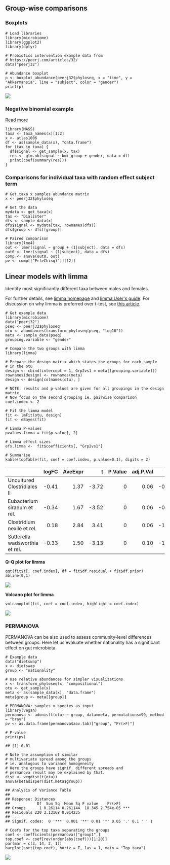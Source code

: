 <!--
  %\VignetteEngine{knitr::rmarkdown}
  %\VignetteIndexEntry{microbiome tutorial - comparisons}
  %\usepackage[utf8]{inputenc}
  %\VignetteEncoding{UTF-8}  
-->
Group-wise comparisons
----------------------

### Boxplots

    # Load libraries
    library(microbiome)
    library(ggplot2)
    library(dplyr)

    # Probiotics intervention example data from
    # https://peerj.com/articles/32/
    data("peerj32")

    # Abundance boxplot
    p <- boxplot_abundance(peerj32$phyloseq, x = "time", y = "Akkermansia", line = "subject", color = "gender")
    print(p)

![](Comparisons_files/figure-markdown_strict/boxplot-example-1.png)

### Negative binomial example

[Read more](http://www.ats.ucla.edu/stat/r/dae/nbreg.htm)

    library(MASS)
    taxa <- taxa_names(x)[1:2]
    x <- atlas1006
    df <- as(sample_data(x), "data.frame")
    for (tax in taxa) {
      df$signal <- get_sample(x, tax)
      res <- glm.nb(signal ~ bmi_group + gender, data = df)
      print(coef(summary(res)))
    }

### Comparisons for individual taxa with random effect subject term

    # Get taxa x samples abundance matrix
    x <- peerj32$phyloseq

    # Get the data
    mydata <- get_taxa(x)
    tax <- "Dialister"
    dfs <- sample_data(x)
    dfs$signal <- mydata[tax, rownames(dfs)]
    dfs$group <- dfs[[group]]

    # Paired comparison
    library(lme4)
    out <- lmer(signal ~ group + (1|subject), data = dfs)
    out0 <- lmer(signal ~ (1|subject), data = dfs)
    comp <- anova(out0, out)
    pv <- comp[["Pr(>Chisq)"]][[2]]

Linear models with limma
------------------------

Identify most significantly different taxa between males and females.

For further details, see [limma
homepage](http://bioinf.wehi.edu.au/limma/) and [limma User's
guide](http://www.lcg.unam.mx/~lcollado/R/resources/limma-usersguide.pdf).
For discussion on why limma is preferred over t-test, see [this
article](http://www.plosone.org/article/info:doi/10.1371/journal.pone.0012336).

    # Get example data
    library(microbiome)
    data("peerj32")
    pseq <- peerj32$phyloseq
    otu <- abundances(transform_phyloseq(pseq, "log10"))
    meta <- sample_data(pseq)
    grouping.variable <- "gender" 

    # Compare the two groups with limma
    library(limma)

    # Prepare the design matrix which states the groups for each sample
    # in the otu
    design <- cbind(intercept = 1, Grp2vs1 = meta[[grouping.variable]])
    rownames(design) <- rownames(meta)
    design <- design[colnames(otu), ]

    # NOTE: results and p-values are given for all groupings in the design matrix
    # Now focus on the second grouping ie. pairwise comparison
    coef.index <- 2
         
    # Fit the limma model
    fit <- lmFit(otu, design)
    fit <- eBayes(fit)

    # Limma P-values
    pvalues.limma = fit$p.value[, 2]

    # Limma effect sizes
    efs.limma <-  fit$coefficients[, "Grp2vs1"]

    # Summarise 
    kable(topTable(fit, coef = coef.index, p.value=0.1), digits = 2)

<table>
<thead>
<tr class="header">
<th></th>
<th align="right">logFC</th>
<th align="right">AveExpr</th>
<th align="right">t</th>
<th align="right">P.Value</th>
<th align="right">adj.P.Val</th>
<th align="right">B</th>
</tr>
</thead>
<tbody>
<tr class="odd">
<td>Uncultured Clostridiales II</td>
<td align="right">-0.41</td>
<td align="right">1.37</td>
<td align="right">-3.72</td>
<td align="right">0</td>
<td align="right">0.06</td>
<td align="right">-0.24</td>
</tr>
<tr class="even">
<td>Eubacterium siraeum et rel.</td>
<td align="right">-0.34</td>
<td align="right">1.67</td>
<td align="right">-3.52</td>
<td align="right">0</td>
<td align="right">0.06</td>
<td align="right">-0.77</td>
</tr>
<tr class="odd">
<td>Clostridium nexile et rel.</td>
<td align="right">0.18</td>
<td align="right">2.84</td>
<td align="right">3.41</td>
<td align="right">0</td>
<td align="right">0.06</td>
<td align="right">-1.04</td>
</tr>
<tr class="even">
<td>Sutterella wadsworthia et rel.</td>
<td align="right">-0.33</td>
<td align="right">1.50</td>
<td align="right">-3.13</td>
<td align="right">0</td>
<td align="right">0.10</td>
<td align="right">-1.74</td>
</tr>
</tbody>
</table>

**Q-Q plot for limma**

    qqt(fit$t[, coef.index], df = fit$df.residual + fit$df.prior)
    abline(0,1)

![](Comparisons_files/figure-markdown_strict/limma-qq-1.png)

**Volcano plot for limma**

    volcanoplot(fit, coef = coef.index, highlight = coef.index)

![](Comparisons_files/figure-markdown_strict/limma-volcano-1.png)

### PERMANOVA

PERMANOVA can be also used to assess community-level differences between
groups. Here let us evaluate whether nationality has a significant
effect on gut microbiota.

    # Example data
    data("dietswap")
    x <- dietswap
    group <- "nationality"

    # Use relative abundances for simpler visualizations
    x <- transform_phyloseq(x, "compositional")
    otu <- get_sample(x)
    meta <- as(sample_data(x), "data.frame")
    meta$group <- meta[[group]]

    # PERMANOVA: samples x species as input
    library(vegan)
    permanova <- adonis(t(otu) ~ group, data=meta, permutations=99, method = "bray")
    pv <- as.data.frame(permanova$aov.tab)["group", "Pr(>F)"]

    # P-value
    print(pv)

    ## [1] 0.01

    # Note the assumption of similar
    # multivariate spread among the groups
    # ie. analogous to variance homogeneity
    # Here the groups have signif. different spreads and
    # permanova result may be explained by that.
    dist <- vegdist(t(otu))
    anova(betadisper(dist,meta$group))

    ## Analysis of Variance Table
    ## 
    ## Response: Distances
    ##            Df  Sum Sq  Mean Sq F value    Pr(>F)    
    ## Groups      1 0.26114 0.261144  18.345 2.754e-05 ***
    ## Residuals 220 3.13168 0.014235                      
    ## ---
    ## Signif. codes:  0 '***' 0.001 '**' 0.01 '*' 0.05 '.' 0.1 ' ' 1

    # Coefs for the top taxa separating the groups
    coef <- coefficients(permanova)["group1",]
    top.coef <- coef[rev(order(abs(coef)))[1:20]]
    par(mar = c(3, 14, 2, 1))
    barplot(sort(top.coef), horiz = T, las = 1, main = "Top taxa")

![](Comparisons_files/figure-markdown_strict/comparisons-permanova-1.png)

